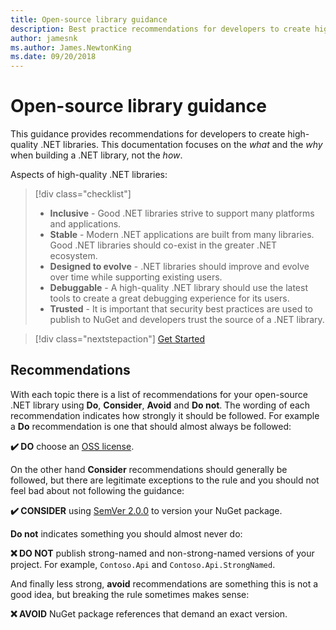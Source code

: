 ```yaml
---
title: Open-source library guidance
description: Best practice recommendations for developers to create high quality .NET libraries.
author: jamesnk
ms.author: James.NewtonKing
ms.date: 09/20/2018
---
```

# Open-source library guidance

This guidance provides recommendations for developers to create high-quality .NET libraries. This documentation focuses on the *what* and the *why* when building a .NET library, not the *how*.

Aspects of high-quality .NET libraries:

> [!div class="checklist"]
> * **Inclusive** - Good .NET libraries strive to support many platforms and applications.
> * **Stable** - Modern .NET applications are built from many libraries. Good .NET libraries should co-exist in the greater .NET ecosystem.
> * **Designed to evolve** - .NET libraries should improve and evolve over time while supporting existing users.
> * **Debuggable** - A high-quality .NET library should use the latest tools to create a great debugging experience for its users.
> * **Trusted** - It is important that security best practices are used to publish to NuGet and developers trust the source of a .NET library.

> [!div class="nextstepaction"]
> [Get Started](./get-started.md)

## Recommendations

With each topic there is a list of recommendations for your open-source .NET library using **Do**, **Consider**, **Avoid** and **Do not**. The wording of each recommendation indicates how strongly it should be followed. For example a **Do** recommendation is one that should almost always be followed:

**✔️ DO** choose an [OSS license](https://choosealicense.com/).

On the other hand **Consider** recommendations should generally be followed, but there are legitimate exceptions to the rule and you should not feel bad about not following the guidance:

**✔️ CONSIDER** using [SemVer 2.0.0](https://semver.org/) to version your NuGet package.

**Do not** indicates something you should almost never do:

**❌ DO NOT** publish strong-named and non-strong-named versions of your project. For example, `Contoso.Api` and `Contoso.Api.StrongNamed`.

And finally less strong, **avoid** recommendations are something this is not a good idea, but breaking the rule sometimes makes sense:

**❌ AVOID** NuGet package references that demand an exact version.